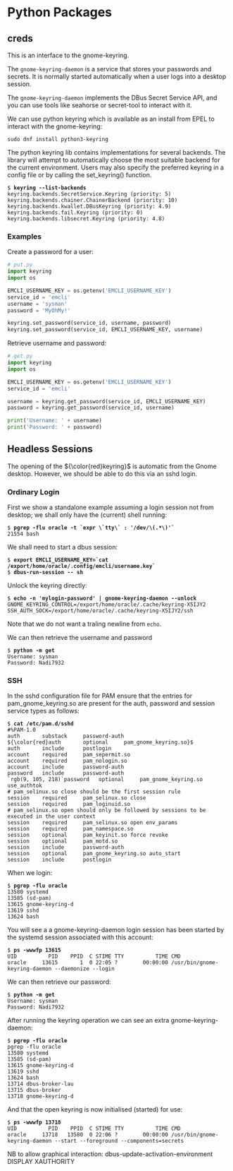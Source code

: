 # Python Packages

## creds

This is an interface to the gnome-keyring.

The `gnome-keyring-daemon` is a service that stores your passwords and secrets. It is normally started automatically when a user logs into a desktop session.

The `gnome-keyring-daemon` implements the DBus Secret Service API, and you can use tools like seahorse or secret-tool to interact with it.

 We can use python keyring which is available as an install from EPEL to interact with the gnome-keyring:

```
sudo dnf install python3-keyring
```

The python keyring lib contains implementations for several backends. The library will attempt to automatically choose the most suitable backend for the current environment. Users may also specify the preferred keyring in a config file or by calling the set_keyring() function. 

<pre class=console><code>$ <b>keyring --list-backends</b>
keyring.backends.SecretService.Keyring (priority: 5)
keyring.backends.chainer.ChainerBackend (priority: 10)
keyring.backends.kwallet.DBusKeyring (priority: 4.9)
keyring.backends.fail.Keyring (priority: 0)
keyring.backends.libsecret.Keyring (priority: 4.8)
</code></pre>


### Examples
Create a password for a user:

```Python
# put.py
import keyring
import os

EMCLI_USERNAME_KEY = os.getenv('EMCLI_USERNAME_KEY')
service_id = 'emcli'
username = 'sysman'
password = 'MyOhMy!'

keyring.set_password(service_id, username, password)
keyring.set_password(service_id, EMCLI_USERNAME_KEY, username)
```

Retrieve username and password:

```Python
# get.py
import keyring
import os

EMCLI_USERNAME_KEY = os.getenv('EMCLI_USERNAME_KEY')
service_id = 'emcli'

username = keyring.get_password(service_id, EMCLI_USERNAME_KEY)
password = keyring.get_password(service_id, username)

print('Username: ' + username)
print('Password: ' + password)
```

## Headless Sessions
The opening of the ${\color{red}keyring}$ is automatic from the Gnome desktop. However, we should be able to do this via an sshd login.

### Ordinary Login
First we show a standalone example assuming a login session not from desktop; we shall only have the (current) shell running:

<pre class=console><code>$ <b>pgrep -flu oracle -t `expr \`tty\` : '/dev/\(.*\)'`</b>
21554 bash
</code></pre>

We shall need to start a dbus session:
<pre class=console><code>$ <b>export EMCLI_USERNAME_KEY=`cat /export/home/oracle/.config/emcli/username.key`</b>
$ <b>dbus-run-session -- sh</b>
</code></pre>

 Unlock the keyring directly:
<pre class=console><code>$ <b>echo -n 'mylogin-password' | gnome-keyring-daemon --unlock</b>
GNOME_KEYRING_CONTROL=/export/home/oracle/.cache/keyring-X5IJY2
SSH_AUTH_SOCK=/export/home/oracle/.cache/keyring-X5IJY2/ssh
</code></pre>

Note that we do not want a traling newline from `echo`.

We can then retrieve the username and password
<pre class=console><code>$ <b>python -m get</b>
Username: sysman
Password: Nadi7932
</code></pre>

### SSH
In the sshd configuration file for PAM ensure that the entries for pam_gnome_keyring.so are present for the auth,  password and session service types as follows:

<pre class=console><code>$ <b>cat /etc/pam.d/sshd</b>
#%PAM-1.0
auth       substack     password-auth
${\color{red}auth       optional     pam_gnome_keyring.so}$
auth       include      postlogin
account    required     pam_sepermit.so
account    required     pam_nologin.so
account    include      password-auth
password   include      password-auth
`rgb(9, 105, 218)`password   optional     pam_gnome_keyring.so use_authtok
# pam_selinux.so close should be the first session rule
session    required     pam_selinux.so close
session    required     pam_loginuid.so
# pam_selinux.so open should only be followed by sessions to be executed in the user context
session    required     pam_selinux.so open env_params
session    required     pam_namespace.so
session    optional     pam_keyinit.so force revoke
session    optional     pam_motd.so
session    include      password-auth
session    optional     pam_gnome_keyring.so auto_start
session    include      postlogin
</code></pre>

When we login:

<pre class=console><code>$ <b>pgrep -flu oracle</b>
13580 systemd
13585 (sd-pam)
13615 gnome-keyring-d
13619 sshd
13624 bash
</code></pre>

You will see a a gnome-keyring-daemon login session has been started  by the systemd session associated with this account:
<pre class=console><code>$ <b>ps -wwwfp 13615</b>
UID          PID    PPID  C STIME TTY          TIME CMD
oracle     13615       1  0 22:05 ?        00:00:00 /usr/bin/gnome-keyring-daemon --daemonize --login
</code></pre>

We can then retrieve our password:
<pre class=console><code>$ <b>python -m get</b>
Username: sysman
Password: Nadi7932
</code></pre>

After running the keyring operation we can see an extra gnome-keyring-daemon:
<pre class=console><code>$ <b>pgrep -flu oracle</b>
pgrep -flu oracle
13580 systemd
13585 (sd-pam)
13615 gnome-keyring-d
13619 sshd
13624 bash
13714 dbus-broker-lau
13715 dbus-broker
13718 gnome-keyring-d
</code></pre>

And that the open keyring is now initialised (started) for use:
<pre class=console><code>$ <b>ps -wwwfp 13718</b>
UID          PID    PPID  C STIME TTY          TIME CMD
oracle     13718   13580  0 22:06 ?        00:00:00 /usr/bin/gnome-keyring-daemon --start --foreground --components=secrets
</code></pre>

NB to allow graphical interaction:
dbus-update-activation-environment DISPLAY XAUTHORITY 
